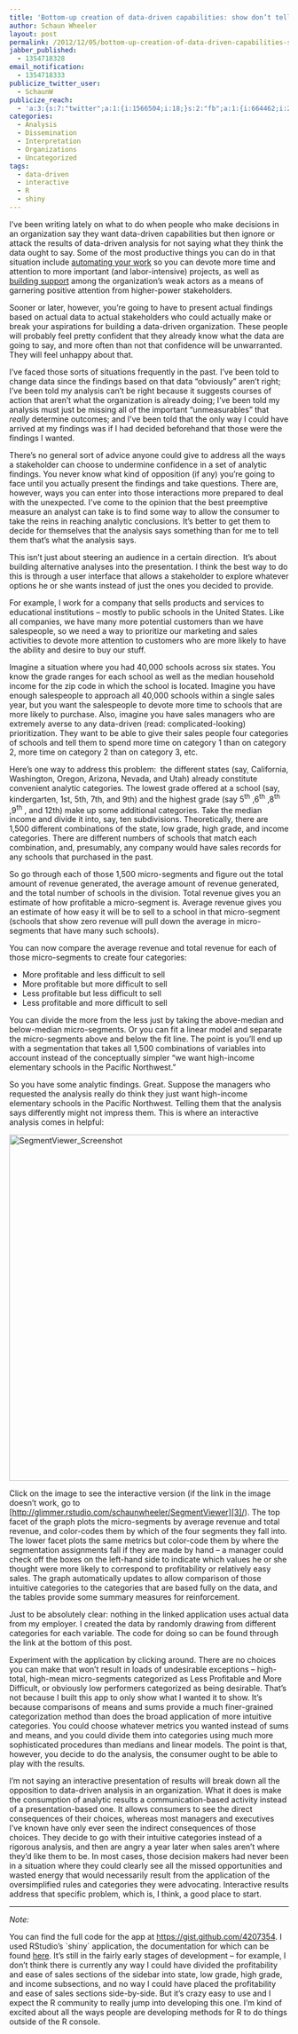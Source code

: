```yaml
---
title: 'Bottom-up creation of data-driven capabilities: show don’t tell'
author: Schaun Wheeler
layout: post
permalink: /2012/12/05/bottom-up-creation-of-data-driven-capabilities-show-dont-tell/
jabber_published:
  - 1354718328
email_notification:
  - 1354718333
publicize_twitter_user:
  - SchaunW
publicize_reach:
  - 'a:3:{s:7:"twitter";a:1:{i:1566504;i:18;}s:2:"fb";a:1:{i:664462;i:205;}s:2:"wp";a:1:{i:0;i:44;}}'
categories:
  - Analysis
  - Dissemination
  - Interpretation
  - Organizations
  - Uncategorized
tags:
  - data-driven
  - interactive
  - R
  - shiny
---
```

I’ve been writing lately on what to do when people who make decisions in an organization say they want data-driven capabilities but then ignore or attack the results of data-driven analysis for not saying what they think the data ought to say. Some of the most productive things you can do in that situation include [automating your work][1] so you can devote more time and attention to more important (and labor-intensive) projects, as well as [building support][2] among the organization’s weak actors as a means of garnering positive attention from higher-power stakeholders.<!--more-->

Sooner or later, however, you’re going to have to present actual findings based on actual data to actual stakeholders who could actually make or break your aspirations for building a data-driven organization. These people will probably feel pretty confident that they already know what the data are going to say, and more often than not that confidence will be unwarranted. They will feel unhappy about that.

I’ve faced those sorts of situations frequently in the past. I’ve been told to change data since the findings based on that data “obviously” aren’t right; I’ve been told my analysis can’t be right because it suggests courses of action that aren’t what the organization is already doing; I’ve been told my analysis must just be missing all of the important “unmeasurables” that *really* determine outcomes; and I’ve been told that the only way I could have arrived at my findings was if I had decided beforehand that those were the findings I wanted.

There’s no general sort of advice anyone could give to address all the ways a stakeholder can choose to undermine confidence in a set of analytic findings. You never know what kind of opposition (if any) you’re going to face until you actually present the findings and take questions. There are, however, ways you can enter into those interactions more prepared to deal with the unexpected. I’ve come to the opinion that the best preemptive measure an analyst can take is to find some way to allow the consumer to take the reins in reaching analytic conclusions. It’s better to get them to decide for themselves that the analysis says something than for me to tell them that’s what the analysis says.

This isn’t just about steering an audience in a certain direction.  It’s about building alternative analyses into the presentation. I think the best way to do this is through a user interface that allows a stakeholder to explore whatever options he or she wants instead of just the ones you decided to provide.

For example, I work for a company that sells products and services to educational institutions – mostly to public schools in the United States. Like all companies, we have many more potential customers than we have salespeople, so we need a way to prioritize our marketing and sales activities to devote more attention to customers who are more likely to have the ability and desire to buy our stuff.

Imagine a situation where you had 40,000 schools across six states. You know the grade ranges for each school as well as the median household income for the zip code in which the school is located. Imagine you have enough salespeople to approach all 40,000 schools within a single sales year, but you want the salespeople to devote more time to schools that are more likely to purchase. Also, imagine you have sales managers who are extremely averse to any data-driven (read: complicated-looking) prioritization. They want to be able to give their sales people four categories of schools and tell them to spend more time on category 1 than on category 2, more time on category 2 than on category 3, etc.

Here’s one way to address this problem:  the different states (say, California, Washington, Oregon, Arizona, Nevada, and Utah) already constitute convenient analytic categories. The lowest grade offered at a school (say, kindergarten, 1st, 5th, 7th, and 9th) and the highest grade (say 5<sup>th</sup> ,6<sup>th</sup> ,8<sup>th</sup> ,9<sup>th</sup> , and 12th) make up some additional categories. Take the median income and divide it into, say, ten subdivisions. Theoretically, there are 1,500 different combinations of the state, low grade, high grade, and income categories. There are different numbers of schools that match each combination, and, presumably, any company would have sales records for any schools that purchased in the past.

So go through each of those 1,500 micro-segments and figure out the total amount of revenue generated, the average amount of revenue generated, and the total number of schools in the division. Total revenue gives you an estimate of how profitable a micro-segment is. Average revenue gives you an estimate of how easy it will be to sell to a school in that micro-segment (schools that show zero revenue will pull down the average in micro-segments that have many such schools).

You can now compare the average revenue and total revenue for each of those micro-segments to create four categories:

*   More profitable and less difficult to sell
*   More profitable but more difficult to sell
*   Less profitable but less difficult to sell
*   Less profitable and more difficult to sell

You can divide the more from the less just by taking the above-median and below-median micro-segments. Or you can fit a linear model and separate the micro-segments above and below the fit line. The point is you’ll end up with a segmentation that takes all 1,500 combinations of variables into account instead of the conceptually simpler “we want high-income elementary schools in the Pacific Northwest.”

So you have some analytic findings. Great. Suppose the managers who requested the analysis really do think they just want high-income elementary schools in the Pacific Northwest. Telling them that the analysis says differently might not impress them. This is where an interactive analysis comes in helpful:

[<img class="alignnone size-full wp-image-326" alt="SegmentViewer_Screenshot" src="http://housesofstones.github.io/wp-content/uploads/2012/12/segmentviewer_screenshot.png" height="624" width="960" />][3]

Click on the image to see the interactive version (if the link in the image doesn&#8217;t work, go to [http://glimmer.rstudio.com/schaunwheeler/SegmentViewer][3]/). The top facet of the graph plots the micro-segments by average revenue and total revenue, and color-codes them by which of the four segments they fall into. The lower facet plots the same metrics but color-code them by where the segmentation assignments fall if they are made by hand – a manager could check off the boxes on the left-hand side to indicate which values he or she thought were more likely to correspond to profitability or relatively easy sales. The graph automatically updates to allow comparison of those intuitive categories to the categories that are based fully on the data, and the tables provide some summary measures for reinforcement.

Just to be absolutely clear: nothing in the linked application uses actual data from my employer. I created the data by randomly drawing from different categories for each variable. The code for doing so can be found through the link at the bottom of this post.

Experiment with the application by clicking around. There are no choices you can make that won’t result in loads of undesirable exceptions – high-total, high-mean micro-segments categorized as Less Profitable and More Difficult, or obviously low performers categorized as being desirable. That’s not because I built this app to only show what I wanted it to show. It’s because comparisons of means and sums provide a much finer-grained categorization method than does the broad application of more intuitive categories. You could choose whatever metrics you wanted instead of sums and means, and you could divide them into categories using much more sophisticated procedures than medians and linear models. The point is that, however, you decide to do the analysis, the consumer ought to be able to play with the results.

I’m not saying an interactive presentation of results will break down all the opposition to data-driven analysis in an organization. What it does is make the consumption of analytic results a communication-based activity instead of a presentation-based one. It allows consumers to see the direct consequences of their choices, whereas most managers and executives I’ve known have only ever seen the indirect consequences of those choices. They decide to go with their intuitive categories instead of a rigorous analysis, and then are angry a year later when sales aren’t where they’d like them to be. In most cases, those decision makers had never been in a situation where they could clearly see all the missed opportunities and wasted energy that would necessarily result from the application of the oversimplified rules and categories they were advocating. Interactive results address that specific problem, which is, I think, a good place to start.

* * *

*Note:*

You can find the full code for the app at <https://gist.github.com/4207354>. I used RStudio’s \`shiny\` application, the documentation for which can be found [here][4]. It’s still in the fairly early stages of development – for example, I don’t think there is currently any way I could have divided the profitability and ease of sales sections of the sidebar into state, low grade, high grade, and income subsections, and no way I could have placed the profitability and ease of sales sections side-by-side. But it’s crazy easy to use and I expect the R community to really jump into developing this one. I’m kind of excited about all the ways people are developing methods for R to do things outside of the R console.

 [1]: http://housesofstones.github.io/2012/11/15/bottom-up-creation-of-data-driven-capabilities-automate-your-work/
 [2]: http://housesofstones.github.io/2012/11/28/bottom-up-creation-of-data-driven-capabilities-weak-supporters-10-strong-support/
 [3]: http://glimmer.rstudio.com/schaunwheeler/SegmentViewer/
 [4]: http://www.rstudio.com/shiny/